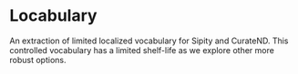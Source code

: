 # Locabulary

An extraction of limited localized vocabulary for Sipity and CurateND.
This controlled vocabulary has a limited shelf-life as we explore other more
robust options.